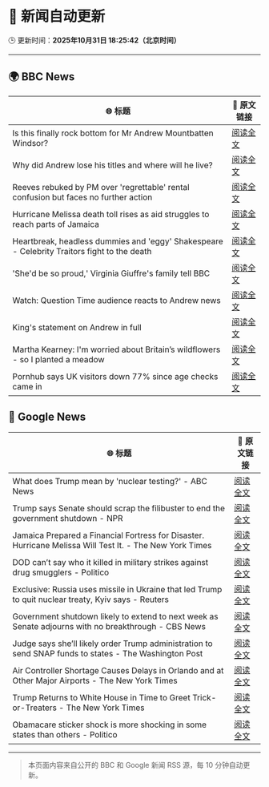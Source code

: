 # 🧠 新闻自动更新

🕒 更新时间：**2025年10月31日 18:25:42（北京时间）**

---

## 🌍 BBC News

| 🌐 标题 | 🔗 原文链接 |
|--------|-------------|
| Is this finally rock bottom for Mr Andrew Mountbatten Windsor? | [阅读全文](https://www.bbc.com/news/articles/c62elnjnqqxo?at_medium=RSS&at_campaign=rss) |
| Why did Andrew lose his titles and where will he live? | [阅读全文](https://www.bbc.com/news/articles/c5ylk9r336zo?at_medium=RSS&at_campaign=rss) |
| Reeves rebuked by PM over 'regrettable' rental confusion but faces no further action | [阅读全文](https://www.bbc.com/news/articles/cvgk40l8jm7o?at_medium=RSS&at_campaign=rss) |
| Hurricane Melissa death toll rises as aid struggles to reach parts of Jamaica | [阅读全文](https://www.bbc.com/news/articles/clylqpyg8pjo?at_medium=RSS&at_campaign=rss) |
| Heartbreak, headless dummies and  'eggy' Shakespeare - Celebrity Traitors fight to the death | [阅读全文](https://www.bbc.com/news/articles/cvgvqj5w233o?at_medium=RSS&at_campaign=rss) |
| 'She'd be so proud,' Virginia Giuffre's family tell BBC | [阅读全文](https://www.bbc.com/news/articles/cy9pn12w4n8o?at_medium=RSS&at_campaign=rss) |
| Watch: Question Time audience reacts to Andrew news | [阅读全文](https://www.bbc.com/news/videos/clyz6m8ml71o?at_medium=RSS&at_campaign=rss) |
| King's statement on Andrew in full | [阅读全文](https://www.bbc.com/news/articles/c0qp75z3dw4o?at_medium=RSS&at_campaign=rss) |
| Martha Kearney: I'm worried about Britain’s wildflowers - so I planted a meadow | [阅读全文](https://www.bbc.com/news/articles/c3rjnlv8ejxo?at_medium=RSS&at_campaign=rss) |
| Pornhub says UK visitors down 77% since age checks came in | [阅读全文](https://www.bbc.com/news/articles/cgkz3m3re1zo?at_medium=RSS&at_campaign=rss) |

## 📰 Google News

| 🌐 标题 | 🔗 原文链接 |
|--------|-------------|
| What does Trump mean by 'nuclear testing?' - ABC News | [阅读全文](https://news.google.com/rss/articles/CBMifEFVX3lxTE1WYmNsVUhOWnFTeWZRcXN3MG52LW1oM0tQZDVkSC0xRzZGc1pTVkYtbnZ4NmZYWjdYUnE3aWo5UzJZTExOLVdiRFczelZ5Y3ZjUkRXNEkyTzRIcGpPSnRSYUFRdzloSWlwR0lneG15bHA4WnI1VGRyM1BfZ3nSAYIBQVVfeXFMTVMzamhZcDNEUlh4UUM0a2hfVlB0VS1RbS1TektHUExSSVZTUEdXS0xoMUFXb1U5Nl9kcDVDdmpJR0FEeW9GLWgzUEVwM0tYMlNLZVF3UHE5RDlMcmZfcnR5S0VUbnotaVBray1qcmp0REkyTE1WVTBNMjVYUUY1TVFIUQ?oc=5) |
| Trump says Senate should scrap the filibuster to end the government shutdown - NPR | [阅读全文](https://news.google.com/rss/articles/CBMinwFBVV95cUxOUUxvNTVVb01NZEE5TjJlWFdGcVQzTDIyVC1zbEdWM05jMWswUmRjZ0NzNUgtdTdobm9Sa3YzWlZ3RG1hZmV6VFRxSzc1YlNOZGhYdGFDTEptXzJPa3ZscWgwNlhaN0F6azJjakItUVdwWGx5a1BQTDB3c01VT0g5ZUlnWk9hMXl1OUwtaXpQMHRNLWJHXzNld3NxZmNGcGs?oc=5) |
| Jamaica Prepared a Financial Fortress for Disaster. Hurricane Melissa Will Test It. - The New York Times | [阅读全文](https://news.google.com/rss/articles/CBMisAFBVV95cUxQUDRZR0tyTFE5cm1jTGU4SjJrT0FpYnFLNkJ4cXl1a1RXcXdDTVRiQmdGQjV0SS1YazVTbjFuZEY3WHhiRWZUZS14MUg5YjNXYkxXTDk4NWxkOGEzdHhGdWlVVmhtelRkZ1BUVzlOcUJ6ZlpYbzZ2R185Wmc4YWtIdTFmRnk3U1VJSjl0UUFuVEt2aDYyN18waXhST1FFSDg1dEpJbGJ2NmVuTGc4dm5QQQ?oc=5) |
| DOD can’t say who it killed in military strikes against drug smugglers - Politico | [阅读全文](https://news.google.com/rss/articles/CBMijgFBVV95cUxOUzZ1cjN3U1NVeGZwZzdaWUZaYVFGSEVPTVhRb0VsT2VDZXJueHY0SkJIckhVQTR2NTZiaXg4Nk1nSnZQbzFJSUlJQUVnczVnVndNZXUtejczVXMzLWZNaHYzb1lnby1HX0xydjJQSmdkbDFqXzNPWHdJZXY3TGN6V25Va0E2WUNMNVM2ai1R?oc=5) |
| Exclusive: Russia uses missile in Ukraine that led Trump to quit nuclear treaty, Kyiv says - Reuters | [阅读全文](https://news.google.com/rss/articles/CBMi0AFBVV95cUxPZFRURWRMa3BVMjFKTmduX29aazVoS2JESm5Ua3ZhUDhuYWI5ZjhFN3RaeVBfYWh5ZTdNUGxXRlkzeldTS0ZLemNxQmdrUUF4WlNVSlJUTWI3OFdUZlJDQkJTdjhzM1FnOXVyMHZsNTF4M1k1SDZOSTNzTkNBWTJIampZcklHcDEzYm5VWmR5cGJCMG96YTZsaEtvNExRTGVHSlpkNEMzODc0cDlVMlZSQy1iclVqOWlHcmVYWGkyaW9BWk00ZkgwMHgxNGNQYnVS?oc=5) |
| Government shutdown likely to extend to next week as Senate adjourns with no breakthrough - CBS News | [阅读全文](https://news.google.com/rss/articles/CBMimgFBVV95cUxOZXpvTWM3cWxtZV9vV3RSMWVCdGJpeEJDX2c1Yjh1MXFoY0t1YV9kMlNYazdINmhJOWxNOVY0QXJ0dWkyZm1ZSXhxSExjZmgxbUZNTWtlQ19Td1dTY29OX3lseXR2cVNYNXR2R3hCLXl3T3Zhb1JnV0ROWUhJbXA5UG1tbEZLX2loU3FORDUxYmQ4dkVoU0E0a1NR0gGfAUFVX3lxTFB5cGdxbXloOEJ6RDE2akU1ZzIyZDNoWW1oWFpsMl9WNkVNNmRWSEh5aHVUSVFvc3A2R1FiblJpRHUtODlIODdrdmQ2RVFQV1UwZ01pR0dOc25pT3FOLWZ6SXhUMG1UdFhOUHc4c2NsZlVnTGxBZHdmbERxYlg5Qi0xWTNZelVKSm8wdTRuaWNOMlNSSDFTemJQS1liZ1lBRQ?oc=5) |
| Judge says she’ll likely order Trump administration to send SNAP funds to states - The Washington Post | [阅读全文](https://news.google.com/rss/articles/CBMiigFBVV95cUxQWjRyNWRIaHdmb1lnSno3NHI2NW5FZ1lNTjktaWVFTVhRd2hZUnItZUZTLTMtbWpWMW8xNXVlb0dRRW9MOWVvOU9jRURFV2NiREV6eDF6OENqSHZleFBteWxkazFrbUZfeThWTWxvR21KeW9LNlZrOFRPT010ajVOZzB3bXdjanlGbmc?oc=5) |
| Air Controller Shortage Causes Delays in Orlando and at Other Major Airports - The New York Times | [阅读全文](https://news.google.com/rss/articles/CBMingFBVV95cUxPZGpaTnZ4NFNWY1lBRVdKNDJVdFNVYU93a0piT3lseTg5UFNvN2hKbnBMTjRybHUtcGdKVlByaFdjZlE0T0lHLUE4c1Y2T2xIQ0ZHaE5mdXZPU3RNRlV4LUF3amR4bmtnQUxrWExEbFhRbTNtS0JNZmxYT1QwMDhRMWZzQjhTTlR4cXQxa3phM3BUcTA3b3Q1eUl0andWQQ?oc=5) |
| Trump Returns to White House in Time to Greet Trick-or-Treaters - The New York Times | [阅读全文](https://news.google.com/rss/articles/CBMijgFBVV95cUxPSGk1QWhDOV9jeXdjN2YyeHBPTV84ZXktal9YR2p5bElsQl9rOGRZOG1HYUxkNk9Pby1zQVNSSzlGXzhtYmpqaTR1Zll2UVdaM1BKR2tWWU9BcmtaLUs0bWNYLS1CV0FQaEw1S0k4UDJUeG1UODhvcDFVWnZuMWFWWnZ2UlpJUzluZFF0TEtn?oc=5) |
| Obamacare sticker shock is more shocking in some states than others - Politico | [阅读全文](https://news.google.com/rss/articles/CBMikAFBVV95cUxNb1J5S24weVZOYWRSV0duemhuX0YzZ1ZNN2QwVzgtaVlLVmRQZHY5ZXBhMnhoV2QyQ3VYS1BHSnJFM1VJdk0wQkRjMUR4T09VTWY3c0xEcEFmZVV5ajZvb01HSnB5U3NhaEdNSGhoN196U1ZudGxxV21JQzhWMkdwT1lUWkhCMjVXR0VrSk4waG4?oc=5) |

---
> 本页面内容来自公开的 BBC 和 Google 新闻 RSS 源，每 10 分钟自动更新。